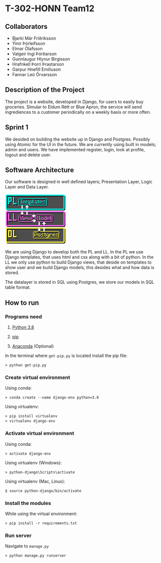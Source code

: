 # T-302-HONN Team12

## Collaborators

- Bjarki Már Friðriksson
- Ýmir Þórleifsson 
- Elmar Ólafsson 
- Valgeir Ingi Þórðarson 
- Gunnlaugur Hlynur Birgisson 
- Hrafnkell Þorri Þrastarson 
- Garpur Hnefill Emilíuson
- Fannar Leó Örvarsson

## Description of the Project

The project is a website, developed in Django, for users to easily buy groceries. Simular to Eldum Rétt or Blue Apron, the service will send ingrediences to a customer periodically on a weekly basis or more often.

## Sprint 1

We desided on building the website up in Django and Postgres. Possibly using Atomic for the UI in the future. We are currently using built in models; admin and users. We have implemented register, login, look at profile, logout and delete user.

## Software Architecture

Our software is designed in well defined layers; Presentation Layer, Logic Layer and Data Layer. 

![](readme_images/layers.png)

We are using Django to develop both the PL and LL. In the PL we use Django templates, that uses html and css along with a bit of python. In the LL we only use python to build Django views, that deside on templates to show user and we build Django models, this desides what and how data is stored.

The datalayer is stored in SQL using Postgres, we store our models in SQL table format. 

## How to run

### Programs need
1. [Python 3.8](https://www.python.org/downloads/)

2. [pip](https://bootstrap.pypa.io/get-pip.py)

3. [Anaconda](https://www.anaconda.com/products/individual) (Optional)

In the terminal where `get-pip.py` is located install the pip file:

```
> python get-pip.py
```

### Create virtual environment

Using conda:

```
> conda create --name django-env python=3.8
```

Using virtualenv:

```
> pip install virtualenv
> virtualenv django-env
```
### Activate virtual environment
Using conda:
```
> activate django-env
```
Using virtualenv (Windows):
```
> python-django\Scripts\activate
```
Using virtualenv (Mac, Linux):
```
$ source python-django/bin/activate
```

### Install the modules
While using the virtual environment:
```
> pip install -r requirements.txt
```

### Run server
Navigate to `manage.py`
```
> python manage.py runserver
```
